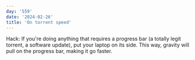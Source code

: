 ```yaml
---
day: '559'
date: '2024-02-26'
title: 'On torrent speed'
---
```


Hack: If you're doing anything that requires a progress bar (a totally legit torrent, a software update), put your laptop on its side. This way, gravity will pull on the progress bar, making it go faster.
